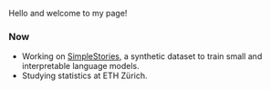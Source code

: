Hello and welcome to my page!

### Now
- Working on [SimpleStories](https://huggingface.co/datasets/lennart-finke/SimpleStories), a synthetic dataset to train small and interpretable language models.
- Studying statistics at ETH Zürich.
